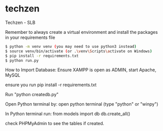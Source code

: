 # techzen
Techzen - SLB 


Remember to always create a virtual environment and install the packages in your requirements file

```bash
$ python -m venv venv (you may need to use python3 instead)
$ source venv/bin/activate (or .\venv\Scripts\activate on Windows)
$ pip install -r requirements.txt 
$ python run.py
```

How to Import Database:
Ensure XAMPP is open as ADMIN, start Apache, MySQL

ensure you run pip install -r requirements.txt

Run "python createdb.py"

Open Python terminal by:
open python terminal (type "python" or "winpy")

In Python terminal run:
    from models import db
    db.create_all()

check PHPMyAdmin to see the tables if created.
